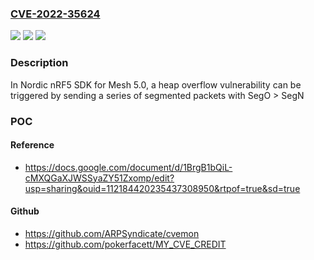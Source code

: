 ### [CVE-2022-35624](https://cve.mitre.org/cgi-bin/cvename.cgi?name=CVE-2022-35624)
![](https://img.shields.io/static/v1?label=Product&message=n%2Fa&color=blue)
![](https://img.shields.io/static/v1?label=Version&message=n%2Fa&color=blue)
![](https://img.shields.io/static/v1?label=Vulnerability&message=n%2Fa&color=brighgreen)

### Description

In Nordic nRF5 SDK for Mesh 5.0, a heap overflow vulnerability can be triggered by sending a series of segmented packets with SegO > SegN

### POC

#### Reference
- https://docs.google.com/document/d/1BrgB1bQiL-cMXQGaXJWSSyaZY51Zxomp/edit?usp=sharing&ouid=112184420235437308950&rtpof=true&sd=true

#### Github
- https://github.com/ARPSyndicate/cvemon
- https://github.com/pokerfacett/MY_CVE_CREDIT

